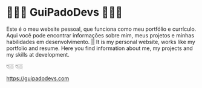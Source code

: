# 👨🏻‍💻 GuiPadoDevs 👨🏻‍💻

Este é o meu website pessoal, que funciona como meu portfólio e currículo. Aqui você pode encontrar informações sobre mim, meus projetos e minhas habilidades em desenvolvimento. || It is my personal website, works like my portfolio and resume. Here you find information about me, my projects and my skills at development.

👇🏼 👇🏼

https://guipadodevs.com
